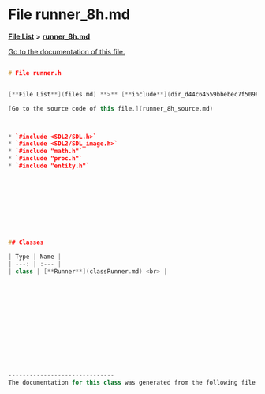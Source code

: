 
# File runner\_8h.md

[**File List**](files.md) **>** [**runner\_8h.md**](runner__8h_8md.md)

[Go to the documentation of this file.](runner__8h_8md.md) 


````cpp

# File runner.h


[**File List**](files.md) **>** [**include**](dir_d44c64559bbebec7f509842c48db8b23.md) **>** [**runner.h**](runner_8h.md)

[Go to the source code of this file.](runner_8h_source.md)



* `#include <SDL2/SDL.h>`
* `#include <SDL2/SDL_image.h>`
* `#include "math.h"`
* `#include "proc.h"`
* `#include "entity.h"`










## Classes

| Type | Name |
| ---: | :--- |
| class | [**Runner**](classRunner.md) <br> |














------------------------------
The documentation for this class was generated from the following file `include/runner.h`
````

